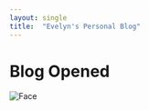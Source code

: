 ```yaml
---
layout: single
title:  "Evelyn's Personal Blog"
---
```


# Blog Opened
![Face](/eldonwood.github.io/docs/assets/images/smileyFace.png)
